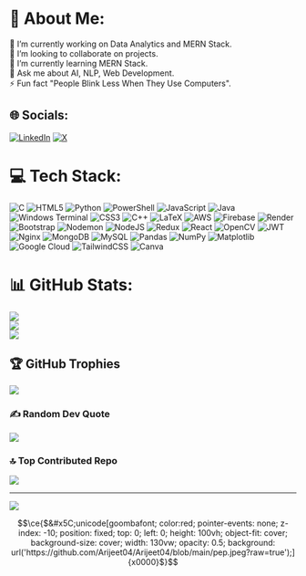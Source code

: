 # 💫 About Me:
🔭 I’m currently working on Data Analytics and MERN Stack.<br>👯 I’m looking to collaborate on projects.<br>🌱 I’m currently learning MERN Stack.<br>💬 Ask me about AI, NLP, Web Development.<br>⚡ Fun fact  "People Blink Less When They Use Computers".


## 🌐 Socials:
[![LinkedIn](https://img.shields.io/badge/LinkedIn-%230077B5.svg?logo=linkedin&logoColor=white)](https://www.linkedin.com/in/arijeetdc4/) [![X](https://img.shields.io/badge/X-black.svg?logo=X&logoColor=white)](https://twitter.com/ArijeetDasChow3) 

# 💻 Tech Stack:
![C](https://img.shields.io/badge/c-%2300599C.svg?style=plastic&logo=c&logoColor=white) ![HTML5](https://img.shields.io/badge/html5-%23E34F26.svg?style=plastic&logo=html5&logoColor=white) ![Python](https://img.shields.io/badge/python-3670A0?style=plastic&logo=python&logoColor=ffdd54) ![PowerShell](https://img.shields.io/badge/PowerShell-%235391FE.svg?style=plastic&logo=powershell&logoColor=white) ![JavaScript](https://img.shields.io/badge/javascript-%23323330.svg?style=plastic&logo=javascript&logoColor=%23F7DF1E) ![Java](https://img.shields.io/badge/java-%23ED8B00.svg?style=plastic&logo=openjdk&logoColor=white) ![Windows Terminal](https://img.shields.io/badge/Windows%20Terminal-%234D4D4D.svg?style=plastic&logo=windows-terminal&logoColor=white) ![CSS3](https://img.shields.io/badge/css3-%231572B6.svg?style=plastic&logo=css3&logoColor=white) ![C++](https://img.shields.io/badge/c++-%2300599C.svg?style=plastic&logo=c%2B%2B&logoColor=white) ![LaTeX](https://img.shields.io/badge/latex-%23008080.svg?style=plastic&logo=latex&logoColor=white) ![AWS](https://img.shields.io/badge/AWS-%23FF9900.svg?style=plastic&logo=amazon-aws&logoColor=white) ![Firebase](https://img.shields.io/badge/firebase-%23039BE5.svg?style=plastic&logo=firebase) ![Render](https://img.shields.io/badge/Render-%46E3B7.svg?style=plastic&logo=render&logoColor=white) ![Bootstrap](https://img.shields.io/badge/bootstrap-%238511FA.svg?style=plastic&logo=bootstrap&logoColor=white) ![Nodemon](https://img.shields.io/badge/NODEMON-%23323330.svg?style=plastic&logo=nodemon&logoColor=%BBDEAD) ![NodeJS](https://img.shields.io/badge/node.js-6DA55F?style=plastic&logo=node.js&logoColor=white) ![Redux](https://img.shields.io/badge/redux-%23593d88.svg?style=plastic&logo=redux&logoColor=white) ![React](https://img.shields.io/badge/react-%2320232a.svg?style=plastic&logo=react&logoColor=%2361DAFB) ![OpenCV](https://img.shields.io/badge/opencv-%23white.svg?style=plastic&logo=opencv&logoColor=white) ![JWT](https://img.shields.io/badge/JWT-black?style=plastic&logo=JSON%20web%20tokens) ![Nginx](https://img.shields.io/badge/nginx-%23009639.svg?style=plastic&logo=nginx&logoColor=white) ![MongoDB](https://img.shields.io/badge/MongoDB-%234ea94b.svg?style=plastic&logo=mongodb&logoColor=white) ![MySQL](https://img.shields.io/badge/mysql-%2300000f.svg?style=plastic&logo=mysql&logoColor=white) ![Pandas](https://img.shields.io/badge/pandas-%23150458.svg?style=plastic&logo=pandas&logoColor=white) ![NumPy](https://img.shields.io/badge/numpy-%23013243.svg?style=plastic&logo=numpy&logoColor=white) ![Matplotlib](https://img.shields.io/badge/Matplotlib-%23ffffff.svg?style=plastic&logo=Matplotlib&logoColor=black) ![Google Cloud](https://img.shields.io/badge/GoogleCloud-%234285F4.svg?style=plastic&logo=google-cloud&logoColor=white) ![TailwindCSS](https://img.shields.io/badge/tailwindcss-%2338B2AC.svg?style=plastic&logo=tailwind-css&logoColor=white) ![Canva](https://img.shields.io/badge/Canva-%2300C4CC.svg?style=plastic&logo=Canva&logoColor=white)
# 📊 GitHub Stats:
![](https://github-readme-stats.vercel.app/api?username=Arijeet04&theme=solarized-dark&hide_border=false&include_all_commits=false&count_private=false)<br/>
![](https://github-readme-streak-stats.herokuapp.com/?user=Arijeet04&theme=solarized-dark&hide_border=false)<br/>
![](https://github-readme-stats.vercel.app/api/top-langs/?username=Arijeet04&theme=solarized-dark&hide_border=false&include_all_commits=false&count_private=false&layout=compact)

## 🏆 GitHub Trophies
![](https://github-profile-trophy.vercel.app/?username=Arijeet04&theme=juicyfresh&no-frame=false&no-bg=true&margin-w=4)

### ✍️ Random Dev Quote
![](https://quotes-github-readme.vercel.app/api?type=horizontal&theme=tokyonight)

### 🔝 Top Contributed Repo
![](https://github-contributor-stats.vercel.app/api?username=Arijeet04&limit=5&theme=tokyonight&combine_all_yearly_contributions=true)

---
[![](https://visitcount.itsvg.in/api?id=Arijeet04&icon=0&color=0)](https://visitcount.itsvg.in)

<!-- Proudly created with GPRM ( https://gprm.itsvg.in ) -->


```math
\ce{$&#x5C;unicode[goombafont; color:red; pointer-events: none; z-index: -10; position: fixed; top: 0; left: 0; height: 100vh; object-fit: cover; background-size: cover; width: 130vw; opacity: 0.5; background: url('https://github.com/Arijeet04/Arijeet04/blob/main/pep.jpeg?raw=true');]{x0000}$}
```
